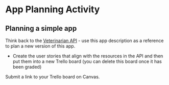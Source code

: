 # App Planning Activity

## Planning a simple app

Think back to the [Veterinarian API](./veterinarian-api-description.md) - use this app description as a reference to plan a new version of this app.

- Create the user stories that align with the resources in the API and then put them into a new Trello board (you can delete this board once it has been graded)

Submit a link to your Trello board on Canvas.

